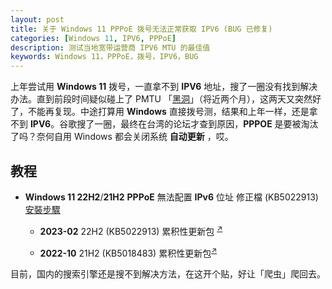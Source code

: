 ```yaml
---
layout: post
title: 关于 Windows 11 PPPoE 拨号无法正常获取 IPV6 (BUG 已修复)
categories: [Windows 11, IPV6, PPPoE]
description: 测试当地宽带运营商 IPV6 MTU 的最佳值
keywords: Windows 11，PPPoE，拨号，IPV6，BUG
---
```


上年尝试用 **Windows 11** 拨号，一直拿不到 **IPV6** 地址，搜了一圈没有找到解决办法。直到前段时间疑似碰上了 PMTU 「[黑洞](https://www.v2ex.com/t/800024)」（将近两个月），这两天又突然好了，不能再复现。中途打算用 **Windows** 直接拨号测，结果和上年一样，还是拿不到 **IPV6**。谷歌搜了一圈，最终在台湾的论坛才查到原因，**PPPOE** 是要被淘汰了吗？奈何自用 Windows 都会关闭系统 **自动更新** ，哎。

## 教程

* **Windows 11 22H2**/**21H2** **PPPoE** 無法配置 **IPv6** 位址 修正檔 (KB5022913) [安裝步驟](https://spearmint-drspeed.cdn.hinet.net/Windows%2011%20PPPoE%E7%84%A1%E6%B3%95%E9%85%8D%E7%BD%AEIPv6%E4%BD%8D%E5%9D%80-%E4%BF%AE%E6%AD%A3%E6%AA%94KB5018483%E5%AE%89%E8%A3%9D%E6%AD%A5%E9%A9%9F.pdf)

    - **2023-02** 22H2 (KB5022913) 累积性更新包 <sup>[↗](https://www.catalog.update.microsoft.com/Search.aspx?q=KB5022913)</sup>

    - **2022-10** 21H2 (KB5018483) 累积性更新包<sup>[↗](https://www.catalog.update.microsoft.com/Search.aspx?q=KB5018483)</sup>

目前，国内的搜索引擎还是搜不到解决方法，在这开个贴，好让「爬虫」爬回去。
